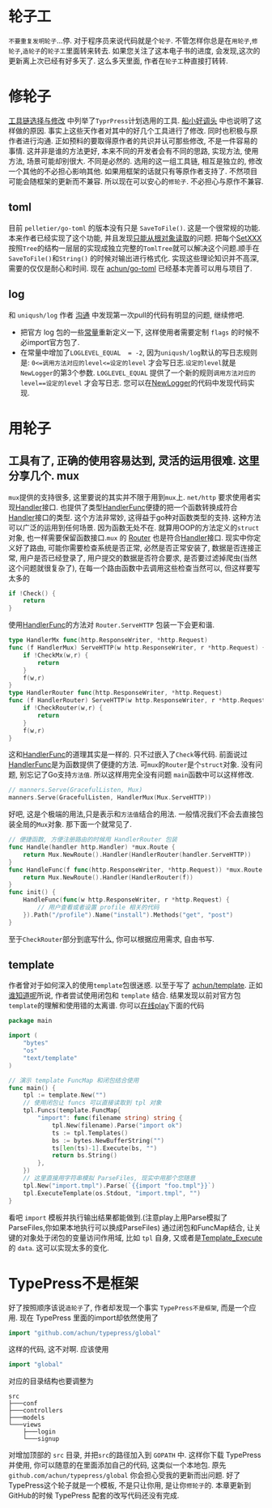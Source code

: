 轮子工
=====
`不要重复发明轮子`...停. 对于程序员来说代码就是个`轮子`. 不管怎样你总是在`用轮子`,`修轮子`,`造轮子`的`轮子工`里面转来转去.
如果您关注了这本电子书的进度, 会发现,这次的更新离上次已经有好多天了. 这么多天里面, 作者在`轮子工`种直接打转转.

修轮子
=====
[工具链选择与修改][0] 中列举了`TyprPress`计划选用的工具. [船小好调头][1] 中也说明了这样做的原因. 事实上这些天作者对其中的好几个工具进行了修改. 同时也积极与原作者进行沟通.
正如预料的要取得原作者的共识并认可那些修改, 不是一件容易的事情. 这并非是谁的方法更好, 本来不同的开发者会有不同的思路, 实现方法, 使用方法, 场景可能却别很大. 不同是必然的.
选用的这一组工具链, 相互是独立的, 修改一个其他的不必担心影响其他. 如果用框架的话就只有等原作者支持了. 不然项目可能会随框架的更新而不兼容. 所以现在可以安心的`修轮子`. 不必担心与原作不兼容.

toml
----
目前 `pelletier/go-toml` 的版本没有只是 `SaveToFile()`. 这是一个很常规的功能. 本来作者已经实现了这个功能, 并且发现[只能从根对象读取][2]的问题.
把每个[SetXXX][3]按照`Tree`的结构一层层的实现成独立完整的`TomlTree`就可以解决这个问题.顺手在`SaveToFile()`和`String()` 的时候对输出进行格式化.
实现这些理论知识并不高深, 需要的仅仅是耐心和时间. 现在 [achun/go-toml][4] 已经基本完善可以用与项目了.

log
---
和 `uniqush/log` 作者 [沟通][5] 中发现第一次pull的代码有明显的问题, 继续修吧.

* 把官方 log 包的一些[常量][6]重新定义一下, 这样使用者需要定制 `flags` 的时候不必import官方包了.
* 在常量中增加了`LOGLEVEL_EQUAL  = -2`, 因为`uniqush/log`默认的写日志规则是: `0<=调用方法对应的level<=设定的level` 才会写日志.`设定的level`就是`NewLogger`的第3个参数. `LOGLEVEL_EQUAL` 提供了一个新的规则`调用方法对应的level==设定的level` 才会写日志. 您可以在[NewLogger][7]的代码中发现代码实现.


用轮子
=====
工具有了, 正确的使用容易达到, 灵活的运用很难. 这里分享几个.
mux
---
`mux`提供的支持很多, 这里要说的其实并不限于用到`mux`上. `net/http` 要求使用者实现[Handler][8]接口. 也提供了类型[HandlerFunc][9]便捷的把一个函数转换成符合[Handler][8]接口的类型. 这个方法非常妙, 这得益于go种对函数类型的支持. 这种方法可以广泛的运用到任何场景. 因为函数无处不在. 就算用OOP的方法定义的`struct`对象, 也一样需要保留函数接口.`mux` 的 [Router][10] 也是符合[Handler][8]接口. 现实中你定义好了路由, 可能你需要检查系统是否正常, 必然是否正常安装了, 数据是否连接正常, 用户是否已经登录了, 用户提交的数据是否符合要求, 是否要过滤掉爬虫(当然这个问题就很复杂了), 在每一个路由函数中去调用这些检查当然可以, 但这样要写太多的

```go
if !Check() {
	return
}
```

使用[HandlerFunc][9]的方法对 `Router.ServeHTTP` 包装一下会更和谐.

```go
type HandlerMx func(http.ResponseWriter, *http.Request)
func (f HandlerMux) ServeHTTP(w http.ResponseWriter, r *http.Request) {
	if !CheckMx(w,r) {
		return
	}
	f(w,r)
}
type HandlerRouter func(http.ResponseWriter, *http.Request)
func (f HandlerRouter) ServeHTTP(w http.ResponseWriter, r *http.Request) {
	if !CheckRouter(w,r) {
		return
	}
	f(w,r)
}
``` 

这和[HandlerFunc][9]的道理其实是一样的. 只不过嵌入了`Check`等代码. 前面说过[HandlerFunc][9]是为函数提供了便捷的方法. 可`mux`的`Router`是个`struct`对象.
没有问题, 别忘记了Go支持`方法值`. 所以这样用完全没有问题
`main`函数中可以这样修改.

```go
// manners.Serve(GracefulListen, Mux)
manners.Serve(GracefulListen, HandlerMux(Mux.ServeHTTP))
```

好吧, 这是个极端的用法,只是表示和`方法值`结合的用法. 一般情况我们不会去直接包装全局的`Mux`对象. 那下面一个就常见了.

```go
// 便捷函数, 方便注册路由的时候用 HandlerRouter 包装
func Handle(handler http.Handler) *mux.Route {
	return Mux.NewRoute().Handler(HandlerRouter(handler.ServeHTTP))
}
func HandleFunc(f func(http.ResponseWriter, *http.Request)) *mux.Route {
	return Mux.NewRoute().Handler(HandlerRouter(f))
}
func init() {
	HandleFunc(func(w http.ResponseWriter, r *http.Request) {
		// 用户查看或者设置 profile 相关的代码
	}).Path("/profile").Name("install").Methods("get", "post")
}
```

至于`CheckRouter`部分到底写什么, 你可以根据应用需求, 自由书写.

template
--------

作者曾对于如何深入的使用`template`包很迷惑. 以至于写了 [achun/template][11]. 正如[谁知道呢][12]所说, 作者尝试使用闭包和 `template` 结合.
结果发现以前对官方包`template`的理解和使用错的太离谱.
你可以[在线play][14]下面的代码

```go
package main

import (
	"bytes"
	"os"
	"text/template"
)

// 演示 template FuncMap 和闭包结合使用
func main() {
	tpl := template.New("")
	// 使用闭包让 funcs 可以直接读取到 tpl 对象
	tpl.Funcs(template.FuncMap{
		"import": func(filename string) string {
			tpl.New(filename).Parse("import ok")
			ts := tpl.Templates()
			bs := bytes.NewBufferString("")
			ts[len(ts)-1].Execute(bs, "")
			return bs.String()
		},
	})
	// 这里直接用字符串模拟 ParseFiles, 现实中用那个您随意
	tpl.New("import.tmpl").Parse(`{{import "foo.tmpl"}}`)
	tpl.ExecuteTemplate(os.Stdout, "import.tmpl", "")
}
```
看吧 `import` 模板并执行输出结果都能做到.(注意play上用Parse模拟了ParseFiles,你如果本地执行可以换成ParseFiles)
通过闭包和FuncMap结合, 让关键的对象处于闭包的变量访问作用域, 比如 `tpl` 自身, 又或者是[Template_Execute][14]的 `data`. 这可以实现太多的变化.


TypePress不是框架
================
好了按照顺序该说`造轮子`了, 作者却发现一个事实 `TypePress不是框架`, 而是一个应用. 现在 TypePress 里面的import却依然使用了

```go
import "github.com/achun/typepress/global"
```

这样的代码, 这不对啊. 应该使用

```go
import "global"
```
对应的目录结构也要调整为

	src
	├───conf
	├───controllers
	├───models
	└───views
	    ├───login
	    └───signup

对增加顶部的 `src` 目录, 并把`src`的路径加入到 `GOPATH` 中. 这样你下载 TypePress 并使用, 你可以随意的在里面添加自己的代码, 这类似一个本地包. 原先`github.com/achun/typepress/global` 你会担心受我的更新而出问题.
好了TypePress这个轮子就是一个模板, 不是只让你用, 是让你`修轮子`的.
本章更新到GitHub的时候 TypePress 配套的改写代码还没有完成.

[0]: https://github.com/achun/Go-Blog-In-Action/blob/master/Chapter01.md#%E5%B7%A5%E5%85%B7%E9%93%BE%E9%80%89%E6%8B%A9%E4%B8%8E%E4%BF%AE%E6%94%B9
[1]: https://github.com/achun/Go-Blog-In-Action/blob/master/Chapter01.md#%E8%88%B9%E5%B0%8F%E5%A5%BD%E8%B0%83%E5%A4%B4
[2]: https://github.com/achun/Go-Blog-In-Action/blob/master/Chapter07.md#toml
[3]: http://gowalker.org/github.com/achun/go-toml#TomlTree_Set
[4]: https://github.com/achun/go-toml
[5]: https://github.com/uniqush/log/pull/3
[6]: http://gowalker.org/github.com/achun/log#_constants
[7]: http://gowalker.org/github.com/achun/log#NewLogger
[8]: http://gowalker.org/net/http#Handler
[9]: http://gowalker.org/net/http#HandlerFunc
[10]: http://gowalker.org/github.com/gorilla/mux#Router_ServeHTTP
[11]: https://github.com/achun/template
[12]: https://github.com/achun/Go-Blog-In-Action/blob/master/Chapter03.md#%E8%B0%81%E7%9F%A5%E9%81%93%E5%91%A2
[13]: http://play.golang.org/p/Fil_Vi2ZhU
[14]: http://gowalker.org/text/template#Template_Execute